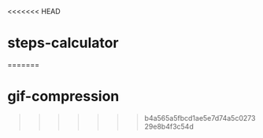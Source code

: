 <<<<<<< HEAD
# steps-calculator
=======
# gif-compression
>>>>>>> b4a565a5fbcd1ae5e7d74a5c027329e8b4f3c54d
